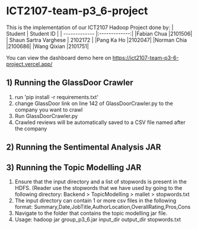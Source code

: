 # ICT2107-team-p3_6-project

This is the implementation of our ICT2107 Hadoop Project done by:
| Student | Student ID |
| ------------- |:-------------:|
|Fabian Chua |2101506|
| Shaun Sartra Varghese | 2102172 |
|Pang Ka Ho |2102047|
|Norman Chia |2100686|
|Wang Qixian |2101751|

You can view the dashboard demo here on https://ict2107-team-p3-6-project.vercel.app/

## 1) Running the GlassDoor Crawler

1. run 'pip install -r requirements.txt'
2. change GlassDoor link on line 142 of GlassDoorCrawler.py to the company you want to crawl
3. Run GlassDoorCrawler.py
4. Crawled reviews will be automatically saved to a CSV file named after the company

## 2) Running the Sentimental Analysis JAR

## 3) Running the Topic Modelling JAR

1. Ensure that the input directory and a list of stopwords is present in the HDFS. (Reader use the stopwords that we have used by going to the following directory: Backend > TopicModelling > mallet > stopwords.txt
2. The input directory can contain 1 or more csv files in the following format: Summary,Date,JobTitle,AuthorLocation,OverallRating,Pros,Cons
3. Navigate to the folder that contains the topic modelling jar file.
4. Usage: hadoop jar group_p3_6.jar input_dir output_dir stopwords.txt

